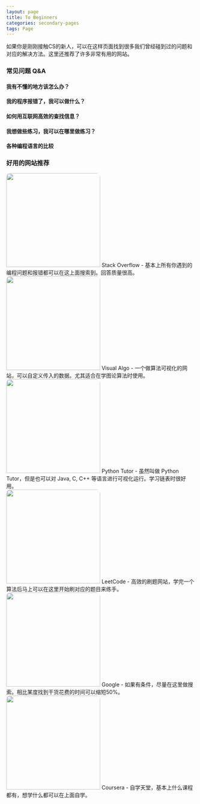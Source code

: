 ```yaml
---
layout: page
title: To Beginners
categories: secondary-pages
tags: Page
---
```


如果你是刚刚接触CS的新人，可以在这样页面找到很多我们曾经碰到过的问题和对应的解决方法。这里还推荐了许多非常有用的网站。

### **常见问题 Q&A**

<div class="simple-card" onClick="window.location.href='{{ site.baseurl }}/2021/02/01/How-to-ask-Questions.html'">
<h4>我有不懂的地方该怎么办？</h4>
</div>

<div class="simple-card" onclick="window.location.href='{{ site.baseurl }}/2021/02/21/How-to-read-Exceptions.html'">
<h4>我的程序报错了，我可以做什么？</h4>
</div>

<div class="simple-card" onclick="window.location.href='{{ site.baseurl }}/2021/03/01/How-to-find-info.html'">
<h4>如何用互联网高效的查找信息？</h4>
</div>

<div class="simple-card" onclick="window.location.href='{{ site.baseurl }}/2021/03/01/Where-to-exercise.html'">
<h4>我想做些练习，我可以在哪里做练习？</h4>
</div>
<div class="simple-card" onclick="window.location.href='{{ site.baseurl }}/2021/02/27/Languages-Compare.html'">
<h4>各种编程语言的比较</h4>
</div>

### **好用的网站推荐**

<div class="center-card-box">
    <div class="round-card">
        <img src="https://i.loli.net/2021/03/09/Zbsh7nXyEKrdiBa.png" width="250px" style="border-radius: 10px 10px 0 0">
    Stack Overflow - 基本上所有你遇到的编程问题和报错都可以在这上面搜索到。回答质量很高。
    </div>
    <div class="round-card">
        <img src="https://gitee.com/MarkYutianChen/mark-markdown-imagebed/raw/master/20210309072218.png" width="250px" style="border-radius: 10px 10px 0 0">
    Visual Algo - 一个做算法可视化的网站，可以自定义传入的数据。尤其适合在学图论算法时使用。
    </div>
    <div class="round-card">
        <img src="https://gitee.com/MarkYutianChen/mark-markdown-imagebed/raw/master/20210309072630.png" width="250px" style="border-radius: 10px 10px 0 0">
    Python Tutor - 虽然叫做 Python Tutor，但是也可以对 Java, C, C++ 等语言进行可视化运行。学习链表时很好用。
    </div>
    <div class="round-card">
        <img src="https://gitee.com/MarkYutianChen/mark-markdown-imagebed/raw/master/20210309072906.png" width="250px" style="border-radius: 10px 10px 0 0">
    LeetCode - 高效的刷题网站，学完一个算法后马上可以在这里开始刷对应的题目来练手。
    </div>
    <div class="round-card">
        <img src="https://gitee.com/MarkYutianChen/mark-markdown-imagebed/raw/master/20210309073141.png" width="250px" style="border-radius: 10px 10px 0 0">
    Google - 如果有条件，尽量在这里做搜索。相比某度找到干货花费的时间可以缩短50%。
    </div>
	<div class="round-card">
        <img src="https://gitee.com/MarkYutianChen/mark-markdown-imagebed/raw/master/20210309073651.png" width="250px" style="border-radius: 10px 10px 0 0">
    Coursera - 自学天堂，基本上什么课程都有，想学什么都可以在上面自学。
    </div>
    
</div>